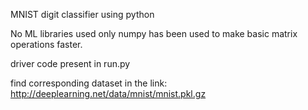 MNIST digit classifier using python

No ML libraries used only numpy has been used to make basic matrix operations faster.

driver code present in run.py

find corresponding dataset in the link: http://deeplearning.net/data/mnist/mnist.pkl.gz
